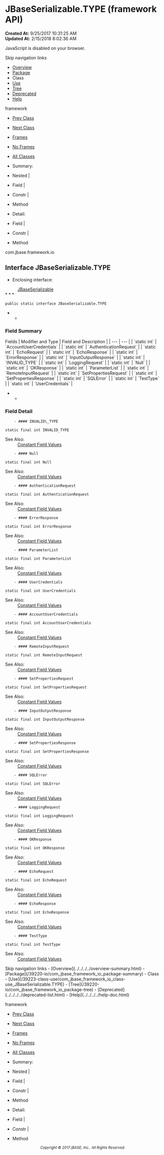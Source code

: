 # JBaseSerializable.TYPE (framework   API)

**Created At:** 9/25/2017 10:31:25 AM  
**Updated At:** 2/15/2018 8:02:36 AM  

<script type="text/javascript"><!--
    try {
        if (location.href.indexOf('is-external=true') == -1) {
            parent.document.title="JBaseSerializable.TYPE (framework   API)";
        }
    }
    catch(err) {
    }
//--></script><noscript><div>JavaScript is disabled on your browser.</div></noscript><!-- ========= START OF TOP NAVBAR ======= -->
<!--   -->
Skip navigation links
<!--   -->
- [Overview](../../../../overview-summary.html)
- [Package](/39220-io/com_jbase_framework_io_package-summary)
- Class
- [Use](/39223-class-use/com_jbase_framework_io_class-use_JBaseSerializable.TYPE)
- [Tree](/39220-io/com_jbase_framework_io_package-tree)
- [Deprecated](../../../../deprecated-list.html)
- [Help](../../../../help-doc.html)


framework <br>

- [Prev Class](/39220-io/com_jbase_framework_io_JBaseSerializable "interface in com.jbase.framework.io")
- [Next Class](/39220-io/com_jbase_framework_io_JbaseSocketConnection "class in com.jbase.framework.io")


- [Frames](../../../../index.html?com/jbase/framework/io//39220-io/com_jbase_framework_io_JBaseSerializable.TYPE)
- [No Frames](/39220-io/com_jbase_framework_io_JBaseSerializable.TYPE)


- [All Classes](../../../../allclasses-noframe.html)


<script type="text/javascript"><!--
  allClassesLink = document.getElementById("allclasses_navbar_top");
  if(window==top) {
    allClassesLink.style.display = "block";
  }
  else {
    allClassesLink.style.display = "none";
  }
  //--></script>

- Summary:
- Nested |
- Field |
- Constr |
- Method


- Detail:
- Field |
- Constr |
- Method
<!--   -->
<!-- ========= END OF TOP NAVBAR ========= --><!-- ======== START OF CLASS DATA ======== -->
com.jbase.framework.io

## Interface JBaseSerializable.TYPE

- <dl><dt>Enclosing interface:</dt>
<dd><a href="/39220-io/com_jbase_framework_io_JBaseSerializable" title="interface in com.jbase.framework.io">JBaseSerializable</a></dd></dl>
* * *


```
public static interface JBaseSerializable.TYPE
```

- <!-- =========== FIELD SUMMARY =========== -->
    - <!--   -->
### Field Summary


<caption><span>Fields</span><span class="tabEnd"> </span></caption>| Modifier and Type | Field and Description |
| --- | --- |
| `static int` | `AccountUserCredentials`  |
| `static int` | `AuthenticationRequest`  |
| `static int` | `EchoRequest`  |
| `static int` | `EchoResponse`  |
| `static int` | `ErrorResponse`  |
| `static int` | `InputOutputResponse`  |
| `static int` | `INVALID_TYPE`  |
| `static int` | `LoggingRequest`  |
| `static int` | `Null`  |
| `static int` | `OKResponse`  |
| `static int` | `ParameterList`  |
| `static int` | `RemoteInputRequest`  |
| `static int` | `SetPropertiesRequest`  |
| `static int` | `SetPropertiesResponse`  |
| `static int` | `SQLError`  |
| `static int` | `TestType`  |
| `static int` | `UserCredentials`  |

- <!-- ============ FIELD DETAIL =========== -->
    - <!--   -->
### Field Detail
<!--   -->
        - #### INVALID\_TYPE

```
static final int INVALID_TYPE
```
<dl><dt><span class="seeLabel">See Also:</span></dt>
<dd><a href="../../../../constant-values.html#com.jbase.framework.io.JBaseSerializable.TYPE.INVALID_TYPE">Constant Field Values</a></dd></dl>

<!--   -->
        - #### Null

```
static final int Null
```
<dl><dt><span class="seeLabel">See Also:</span></dt>
<dd><a href="../../../../constant-values.html#com.jbase.framework.io.JBaseSerializable.TYPE.Null">Constant Field Values</a></dd></dl>

<!--   -->
        - #### AuthenticationRequest

```
static final int AuthenticationRequest
```
<dl><dt><span class="seeLabel">See Also:</span></dt>
<dd><a href="../../../../constant-values.html#com.jbase.framework.io.JBaseSerializable.TYPE.AuthenticationRequest">Constant Field Values</a></dd></dl>

<!--   -->
        - #### ErrorResponse

```
static final int ErrorResponse
```
<dl><dt><span class="seeLabel">See Also:</span></dt>
<dd><a href="../../../../constant-values.html#com.jbase.framework.io.JBaseSerializable.TYPE.ErrorResponse">Constant Field Values</a></dd></dl>

<!--   -->
        - #### ParameterList

```
static final int ParameterList
```
<dl><dt><span class="seeLabel">See Also:</span></dt>
<dd><a href="../../../../constant-values.html#com.jbase.framework.io.JBaseSerializable.TYPE.ParameterList">Constant Field Values</a></dd></dl>

<!--   -->
        - #### UserCredentials

```
static final int UserCredentials
```
<dl><dt><span class="seeLabel">See Also:</span></dt>
<dd><a href="../../../../constant-values.html#com.jbase.framework.io.JBaseSerializable.TYPE.UserCredentials">Constant Field Values</a></dd></dl>

<!--   -->
        - #### AccountUserCredentials

```
static final int AccountUserCredentials
```
<dl><dt><span class="seeLabel">See Also:</span></dt>
<dd><a href="../../../../constant-values.html#com.jbase.framework.io.JBaseSerializable.TYPE.AccountUserCredentials">Constant Field Values</a></dd></dl>

<!--   -->
        - #### RemoteInputRequest

```
static final int RemoteInputRequest
```
<dl><dt><span class="seeLabel">See Also:</span></dt>
<dd><a href="../../../../constant-values.html#com.jbase.framework.io.JBaseSerializable.TYPE.RemoteInputRequest">Constant Field Values</a></dd></dl>

<!--   -->
        - #### SetPropertiesRequest

```
static final int SetPropertiesRequest
```
<dl><dt><span class="seeLabel">See Also:</span></dt>
<dd><a href="../../../../constant-values.html#com.jbase.framework.io.JBaseSerializable.TYPE.SetPropertiesRequest">Constant Field Values</a></dd></dl>

<!--   -->
        - #### InputOutputResponse

```
static final int InputOutputResponse
```
<dl><dt><span class="seeLabel">See Also:</span></dt>
<dd><a href="../../../../constant-values.html#com.jbase.framework.io.JBaseSerializable.TYPE.InputOutputResponse">Constant Field Values</a></dd></dl>

<!--   -->
        - #### SetPropertiesResponse

```
static final int SetPropertiesResponse
```
<dl><dt><span class="seeLabel">See Also:</span></dt>
<dd><a href="../../../../constant-values.html#com.jbase.framework.io.JBaseSerializable.TYPE.SetPropertiesResponse">Constant Field Values</a></dd></dl>

<!--   -->
        - #### SQLError

```
static final int SQLError
```
<dl><dt><span class="seeLabel">See Also:</span></dt>
<dd><a href="../../../../constant-values.html#com.jbase.framework.io.JBaseSerializable.TYPE.SQLError">Constant Field Values</a></dd></dl>

<!--   -->
        - #### LoggingRequest

```
static final int LoggingRequest
```
<dl><dt><span class="seeLabel">See Also:</span></dt>
<dd><a href="../../../../constant-values.html#com.jbase.framework.io.JBaseSerializable.TYPE.LoggingRequest">Constant Field Values</a></dd></dl>

<!--   -->
        - #### OKResponse

```
static final int OKResponse
```
<dl><dt><span class="seeLabel">See Also:</span></dt>
<dd><a href="../../../../constant-values.html#com.jbase.framework.io.JBaseSerializable.TYPE.OKResponse">Constant Field Values</a></dd></dl>

<!--   -->
        - #### EchoRequest

```
static final int EchoRequest
```
<dl><dt><span class="seeLabel">See Also:</span></dt>
<dd><a href="../../../../constant-values.html#com.jbase.framework.io.JBaseSerializable.TYPE.EchoRequest">Constant Field Values</a></dd></dl>

<!--   -->
        - #### EchoResponse

```
static final int EchoResponse
```
<dl><dt><span class="seeLabel">See Also:</span></dt>
<dd><a href="../../../../constant-values.html#com.jbase.framework.io.JBaseSerializable.TYPE.EchoResponse">Constant Field Values</a></dd></dl>

<!--   -->
        - #### TestType

```
static final int TestType
```
<dl><dt><span class="seeLabel">See Also:</span></dt>
<dd><a href="../../../../constant-values.html#com.jbase.framework.io.JBaseSerializable.TYPE.TestType">Constant Field Values</a></dd></dl>
<!-- ========= END OF CLASS DATA ========= --><!-- ======= START OF BOTTOM NAVBAR ====== -->
<!--   -->
Skip navigation links
<!--   -->
- [Overview](../../../../overview-summary.html)
- [Package](/39220-io/com_jbase_framework_io_package-summary)
- Class
- [Use](/39223-class-use/com_jbase_framework_io_class-use_JBaseSerializable.TYPE)
- [Tree](/39220-io/com_jbase_framework_io_package-tree)
- [Deprecated](../../../../deprecated-list.html)
- [Help](../../../../help-doc.html)


framework <br>

- [Prev Class](/39220-io/com_jbase_framework_io_JBaseSerializable "interface in com.jbase.framework.io")
- [Next Class](/39220-io/com_jbase_framework_io_JbaseSocketConnection "class in com.jbase.framework.io")


- [Frames](../../../../index.html?com/jbase/framework/io//39220-io/com_jbase_framework_io_JBaseSerializable.TYPE)
- [No Frames](/39220-io/com_jbase_framework_io_JBaseSerializable.TYPE)


- [All Classes](../../../../allclasses-noframe.html)


<script type="text/javascript"><!--
  allClassesLink = document.getElementById("allclasses_navbar_bottom");
  if(window==top) {
    allClassesLink.style.display = "block";
  }
  else {
    allClassesLink.style.display = "none";
  }
  //--></script>

- Summary:
- Nested |
- Field |
- Constr |
- Method


- Detail:
- Field |
- Constr |
- Method
<!--   -->
<!-- ======== END OF BOTTOM NAVBAR ======= -->
<small>			<center>			<i>Copyright © 2017 jBASE, Inc.. All Rights Reserved.</i>		</center></small>
